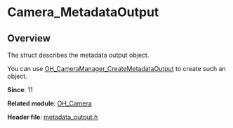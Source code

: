 # Camera_MetadataOutput
<!--Kit: Camera Kit-->
<!--Subsystem: Multimedia-->
<!--Owner: @qano-->
<!--Designer: @leo_ysl-->
<!--Tester: @xchaosioda-->
<!--Adviser: @zengyawen-->

## Overview

The struct describes the metadata output object.

You can use [OH_CameraManager_CreateMetadataOutput](capi-camera-manager-h.md#oh_cameramanager_createmetadataoutput) to create such an object.

**Since**: 11

**Related module**: [OH_Camera](capi-oh-camera.md)

**Header file**: [metadata_output.h](capi-metadata-output-h.md)
